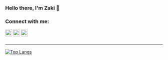 ### Hello there, I'm Zaki 👋

### Connect with me:

[<img align="left" alt="codeSTACKr | Twitter" width="22px" src="https://cdn.jsdelivr.net/npm/simple-icons@v3/icons/twitter.svg" />][twitter]
[<img align="left" alt="codeSTACKr | LinkedIn" width="22px" src="https://cdn.jsdelivr.net/npm/simple-icons@v3/icons/linkedin.svg" />][linkedin]
[<img align="left" alt="codeSTACKr | Instagram" width="22px" src="https://cdn.jsdelivr.net/npm/simple-icons@v3/icons/instagram.svg" />][instagram]

<br />
<br />

---

[![Top Langs](https://github-readme-stats.vercel.app/api/top-langs/?username=tenpoless&layout=compact)](https://github.com/anuraghazra/github-readme-stats)


[twitter]: https://twitter.com/
[instagram]: https://instagram.com/
[linkedin]: https://linkedin.com/in/
